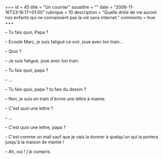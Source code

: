 +++
id = 45
title = "Un courrier"
soustitre = ""
date = "2006-11-16T23:16:17+01:00"
rubrique = 10
description = "Quelle drôle de vie auront nos enfants qui ne connaissent pas la vie sans internet."
comments = true
+++

<div class="chapo"></div>
­­­­­­­­­­­­– Tu fais quoi, Papa ?

– Ecoute Marc, je suis fatigué ce soir, joue avec ton train...

– Quoi ?

– Je suis fatigué, joue avec ton train.

– Tu fais quoi, papa ? 

– ...

– Tu fais quoi, papa ? tu fais du dessin ?

– Non, je suis en train d'écrire une lettre à mamie.

– C'est quoi une lettre ?

– ...

– C'est quoi une lettre, papa ?

– C'est comme un mail sauf que je vais la donner à quelqu'un qui la portera jusqu'à la maison de mamie !

– Ah, oui ! j'ai compris.